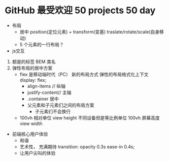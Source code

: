 # GitHub 最受欢迎 50 projects 50 day
- 布局
    - 居中
        position(定位元素) + transform(变基) traslate/rotate/scale(自身移动)
    - 5 个元素的一行布局？
- js交互

1. 额是的标签 BEM 类名
2. 弹性布局的居中方案
    - flex 是移动端时代（PC） 新的布局方式
        弹性的布局格式化上下文 display: flex;
        - align-items // 纵轴
        - justify-content// 主轴
        - .container 居中
        - 父元素和子元素们之间的布局方案
            - 子元素们不会换行
    - 100vh 相对单位
        view height 不同设备但是等比例单位 100vh 屏幕高度
        view width

- 前端核心用户体验
    - 和谐
    - 艺术性， 充满期待
    transition: opacity 0.3s ease-in 0.4s;
    - 让用户尖叫的体验